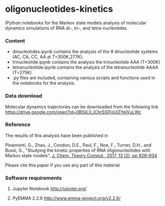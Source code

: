 # oligonucleotides-kinetics

IPython notebooks for the Markov state models analysis of molecular dynamics simulations of RNA di-, tri-, and tetra-nucleotides.

### Content ###

- dinucleotides.ipynb contains the analysis of the 8 dinucleotide systems (AC, CA, CC, AA at T=300K,277K);
- trinucleotide.ipynb contains the analysis the trinucleotide AAA (T=300K)
- tetranucleotide.ipynb contains the analysis of the tetranucleotide AAAA (T=275K)
- .py files are included, containing various scripts and functions used in the notebooks for the analysis.

### Data download ###

Molecular dynamics trajectories can be downloaded from the following link
https://drive.google.com/open?id=0B5ljL0_IChrSSlFqUlZYelVuLWc


### Reference ###

The results of this analysis have been published in

Pinamonti, G., Zhao, J., Condon, D.E., Paul, F., Noe, F., Turner, D.H., and Bussi, G., "Studying the kinetic properties of RNA oligonucleotides with Markov state models", [J. Chem. Theory Comput., 2017, 13 (2), pp 926–934](http://dx.doi.org/10.1021/acs.jctc.6b00982)

Please cite this paper if you use any part of this material

### Software requirements ###

1) Jupyter Notebook
http://jupyter.org/

2) PyEMMA 2.2.6
http://www.emma-project.org/v2.2.6/
